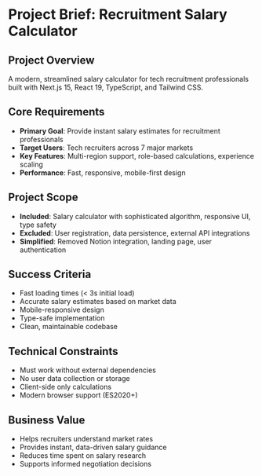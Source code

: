 # Project Brief: Recruitment Salary Calculator

## Project Overview
A modern, streamlined salary calculator for tech recruitment professionals built with Next.js 15, React 19, TypeScript, and Tailwind CSS.

## Core Requirements
- **Primary Goal**: Provide instant salary estimates for recruitment professionals
- **Target Users**: Tech recruiters across 7 major markets
- **Key Features**: Multi-region support, role-based calculations, experience scaling
- **Performance**: Fast, responsive, mobile-first design

## Project Scope
- **Included**: Salary calculator with sophisticated algorithm, responsive UI, type safety
- **Excluded**: User registration, data persistence, external API integrations
- **Simplified**: Removed Notion integration, landing page, user authentication

## Success Criteria
- Fast loading times (< 3s initial load)
- Accurate salary estimates based on market data
- Mobile-responsive design
- Type-safe implementation
- Clean, maintainable codebase

## Technical Constraints
- Must work without external dependencies
- No user data collection or storage
- Client-side only calculations
- Modern browser support (ES2020+)

## Business Value
- Helps recruiters understand market rates
- Provides instant, data-driven salary guidance
- Reduces time spent on salary research
- Supports informed negotiation decisions
